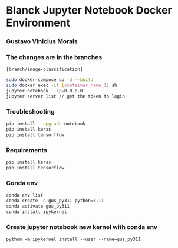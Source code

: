 # Blanck Jupyter Notebook Docker Environment

### Gustavo Vinicius Morais

### The changes are in the branches
```
[branch/image-classification]
```

```sh
sudo docker-compose up -d --build
sudo docker exec -it [container_name_1] sh
jupyter notebook --ip=0.0.0.0
jupyter server list // get the token to login
```

### Troubleshooting
```sh
pip install --upgrade notebook
pip install keras
pip install tensorflow
```

### Requirements
```sh
pip install keras
pip install tensorflow
```

### Conda env
```sh
conda env list
conda create -n gus_py311 python=3.11
conda activate gus_py311
conda install ipykernel
```

### Create jupyter notebook new kernel with conda env
```
python -m ipykernel install --user --name=gus_py311
```

